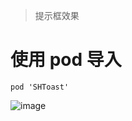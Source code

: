 >提示框效果
# 使用 pod 导入
```
pod 'SHToast'
```


![image](https://github.com/CCSH/SHToast/blob/master/QQ20170816-150506-HD.gif)
